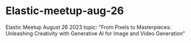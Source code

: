 # Elastic-meetup-aug-26
Elastic Meetup August 26 2023 topic: "From Pixels to Masterpieces: Unleashing Creativity with Generative AI for Image and Video Generation"
